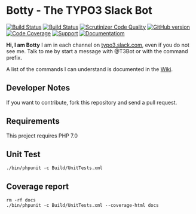 Botty - The TYPO3 Slack Bot
===========================

[![Build Status](https://travis-ci.org/NeoBlack/T3Bot.svg)](https://travis-ci.org/NeoBlack/T3Bot) [![Build Status](https://scrutinizer-ci.com/g/NeoBlack/T3Bot/badges/build.png?b=master)](https://scrutinizer-ci.com/g/NeoBlack/T3Bot/build-status/master) [![Scrutinizer Code Quality](https://scrutinizer-ci.com/g/NeoBlack/T3Bot/badges/quality-score.png?b=master)](https://scrutinizer-ci.com/g/NeoBlack/T3Bot/?branch=master) [![GitHub version](https://badge.fury.io/gh/NeoBlack%2FT3Bot.svg)](http://badge.fury.io/gh/NeoBlack%2FT3Bot) [![Code Coverage](https://img.shields.io/badge/coverage-report-blue.svg)](https://htmlpreview.github.io/?https://github.com/NeoBlack/T3Bot/blob/master/docs/index.html) [![Support](https://img.shields.io/badge/support-slack-blue.svg)](https://typo3.slack.com/messages/t3bot/) [![Documentatiom](https://img.shields.io/badge/documentation-wiki-blue.svg)](https://wiki.typo3.org/T3Bot)

**Hi, I am Botty**
I am in each channel on [typo3.slack.com](http://typo3.slack.com/), even if you do not see me. Talk to me by start a message with @T3Bot or with the command prefix.

A list of the commands I can understand is documented in the [Wiki](http://wiki.typo3.org/T3Bot).

## Developer Notes

If you want to contribute, fork this repository and send a pull request.

## Requirements

This project requires PHP 7.0 

## Unit Test

```
./bin/phpunit -c Build/UnitTests.xml
```

## Coverage report

```
rm -rf docs
./bin/phpunit -c Build/UnitTests.xml --coverage-html docs
```
